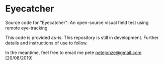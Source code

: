 # Eyecatcher
Source code for "Eyecatcher": An open-source visual field test using remote eye-tracking

This code is provided as-is. This repository is still in development. Further details and instructions of use to follow.

In the meantime, feel free to email me
pete <petejonze@gmail.com> [20/08/2019]